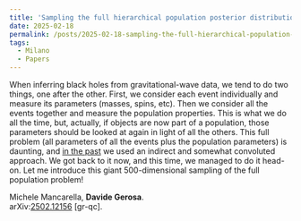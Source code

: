 ```yaml
---
title: 'Sampling the full hierarchical population posterior distribution ingravitational-wave astronomy'
date: 2025-02-18
permalink: /posts/2025-02-18-sampling-the-full-hierarchical-population-posterior-distribution-ingravitational-wave-astronomy
tags:
  - Milano
  - Papers
---
```


When inferring black holes from gravitational-wave data, we tend to do two things, one after the other. First, we consider each event individually and measure its parameters (masses, spins, etc). Then we consider all the events together and measure the population properties. This is what we do all the time, but, actually, if objects are now part of a population, those parameters should be looked at again in light of all the others. This full problem (all parameters of all the events plus the population parameters) is daunting, and [in the past](<../../../../../index.html?p=4498>) we used an indirect and somewhat convoluted approach. We got back to it now, and this time, we managed to do it head-on. Let me introduce this giant 500-dimensional sampling of the full population problem! 

Michele Mancarella, **Davide Gerosa**.  
arXiv:[](<https://arxiv.org/abs/2204.00026>)[](<https://arxiv.org/abs/2204.03423>)[2502.12156](<https://arxiv.org/abs/2502.12156>) [gr-qc].

